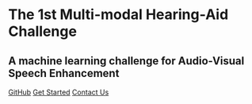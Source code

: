 <!-- _coverpage.md -->

<!-- ![logo](_media/icon.svg) -->

# The 1st Multi-modal Hearing-Aid Challenge
## A machine learning challenge for Audio-Visual Speech Enhancement  

[GitHub](https://github.com/docsifyjs/docsify/)
[Get Started](/docs#getting-started)
[Contact Us](/contact)



<!-- ![color](#c6efe9) -->
